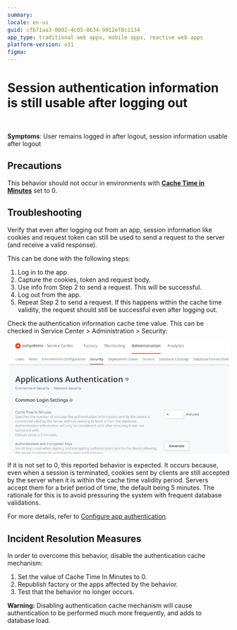 ```yaml
---
summary:
locale: en-us
guid: cfb71aa3-0802-4c05-8634-9912ef8c1134
app_type: traditional web apps, mobile apps, reactive web apps
platform-version: o11
figma:
---
```

<h1> Session authentication information is still usable after logging out </h1>
<p><br/></p>
<p><strong>Symptoms</strong>: User remains logged in after logout, session information usable after logout</p>
<h2>Precautions</h2>
<p>This behavior should not occur in environments with <a href="https://success.outsystems.com/documentation/11/security/configure_app_authentication/" target="_blank" rel="noopener noreferrer"><strong>Cache Time in Minutes</strong></a> set to 0.</p>
<h2>Troubleshooting</h2>
<div class="margin-top-s">
    <p>Verify that even after logging out from an app, session information like cookies and request token can still be used to send a request to the server (and receive a valid response).</p>
    <p>This can be done with the following steps:</p>
    <ol>
        <li>Log in to the app.</li>
        <li>Capture the cookies, token and request body.</li>
        <li>Use info from Step 2 to send a request. This will be successful.</li>
        <li>Log out from the app.</li>
        <li>Repeat Step 2 to send a request. If this happens within the cache time validity, the request should still be successful even after logging out.</li>
    </ol>
    <p>Check the authentication information cache time value. This can be checked in Service Center &gt; Administration &gt; Security:</p>

![Service Center Administration tab showing Applications Authentication settings with Cache Time In Minutes set to 4 minutes.](images/im-image-ck-2025410kKczDhdKyeqDRuMXEaLb0wXr4p7p9i25RAC5dVcVkC.png "Service Center Security Settings")

<p>If it is not set to 0, this reported behavior is expected. It occurs because, even when a session is terminated, cookies sent by clients are still accepted by the server when it is within the cache time validity period. Servers accept them for a brief period of time, the default being 5 minutes. The rationale for this is to avoid pressuring the system with frequent database validations.</p>
    <p>For more details, refer to <a href="https://success.outsystems.com/documentation/11/security/configure_app_authentication/" target="_blank" rel="noopener noreferrer">Configure app authentication</a>.</p>
</div>
<h2>Incident Resolution Measures</h2>
<div class="margin-top-s">
    <p>In order to overcome this behavior, disable the authentication cache mechanism:</p>
    <ol>
        <li>Set the value of Cache Time In Minutes to 0.</li>
        <li>Republish factory or the apps affected by the behavior.</li>
        <li>Test that the behavior no longer occurs.</li>
    </ol>
    <p><strong>Warning:</strong> Disabling authentication cache mechanism will cause authentication to be performed much more frequently, and adds to database load.</p>
</div>


